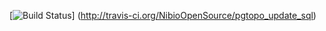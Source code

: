 [![Build Status](https://secure.travis-ci.org/NibioOpenSource/pgtopo_update_sql.png)]
(http://travis-ci.org/NibioOpenSource/pgtopo_update_sql)
